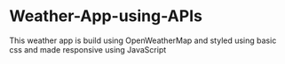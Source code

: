 # Weather-App-using-APIs
This weather app is build using OpenWeatherMap and styled using basic css and made responsive using JavaScript

